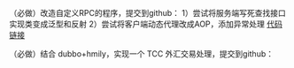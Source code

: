 （必做）改造自定义RPC的程序，提交到github：
1）尝试将服务端写死查找接口实现类变成泛型和反射
2）尝试将客户端动态代理改成AOP，添加异常处理
[代码链接](https://github.com/Moby2020/JAVA-000/tree/main/Week_09/rpc-demo)

（必做）结合 dubbo+hmily，实现一个 TCC 外汇交易处理，提交到github：
